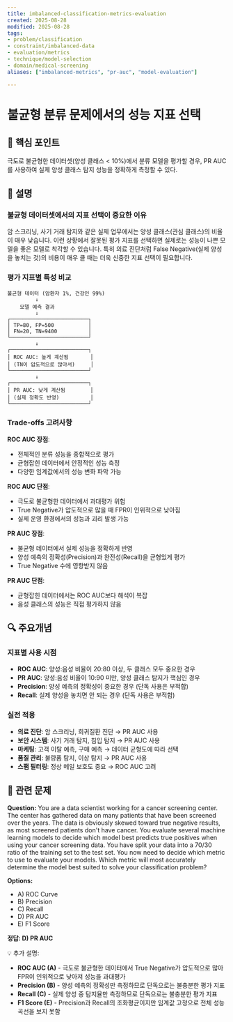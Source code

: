 ```yaml
---
title: imbalanced-classification-metrics-evaluation
created: 2025-08-28
modified: 2025-08-28
tags:
- problem/classification
- constraint/imbalanced-data
- evaluation/metrics
- technique/model-selection
- domain/medical-screening
aliases: ["imbalanced-metrics", "pr-auc", "model-evaluation"]

---
```


# 불균형 분류 문제에서의 성능 지표 선택

## 🎯 핵심 포인트

극도로 불균형한 데이터셋(양성 클래스 < 10%)에서 분류 모델을 평가할 경우, PR AUC를 사용하여 실제 양성 클래스 탐지 성능을 정확하게 측정할 수 있다.

## 📝 설명

### 불균형 데이터셋에서의 지표 선택이 중요한 이유

암 스크리닝, 사기 거래 탐지와 같은 실제 업무에서는 양성 클래스(관심 클래스)의 비율이 매우 낮습니다. 이런 상황에서 잘못된 평가 지표를 선택하면 실제로는 성능이 나쁜 모델을 좋은 모델로 착각할 수 있습니다. 특히 의료 진단처럼 False Negative(실제 양성을 놓치는 것)의 비용이 매우 클 때는 더욱 신중한 지표 선택이 필요합니다.

### 평가 지표별 특성 비교

```
불균형 데이터 (암환자 1%, 건강인 99%)
         ↓
    모델 예측 결과
         ↓
┌─────────────────────────┐
│ TP=80, FP=500           │
│ FN=20, TN=9400          │  
└─────────────────────────┘
         ↓
┌─────────────────────────┐
│ ROC AUC: 높게 계산됨       │
│ (TN이 압도적으로 많아서)     │
└─────────────────────────┘
         ↓
┌─────────────────────────┐
│ PR AUC: 낮게 계산됨        │
│ (실제 정확도 반영)          │
└─────────────────────────┘
```

### Trade-offs 고려사항

**ROC AUC 장점**:
- 전체적인 분류 성능을 종합적으로 평가
- 균형잡힌 데이터에서 안정적인 성능 측정
- 다양한 임계값에서의 성능 변화 파악 가능

**ROC AUC 단점**:
- 극도로 불균형한 데이터에서 과대평가 위험
- True Negative가 압도적으로 많을 때 FPR이 인위적으로 낮아짐
- 실제 운영 환경에서의 성능과 괴리 발생 가능

**PR AUC 장점**:
- 불균형 데이터에서 실제 성능을 정확하게 반영
- 양성 예측의 정확성(Precision)과 완전성(Recall)을 균형있게 평가
- True Negative 수에 영향받지 않음

**PR AUC 단점**:
- 균형잡힌 데이터에서는 ROC AUC보다 해석이 복잡
- 음성 클래스의 성능은 직접 평가하지 않음

## 🔍 주요개념

### 지표별 사용 시점

- **ROC AUC**: 양성:음성 비율이 20:80 이상, 두 클래스 모두 중요한 경우
- **PR AUC**: 양성:음성 비율이 10:90 미만, 양성 클래스 탐지가 핵심인 경우
- **Precision**: 양성 예측의 정확성이 중요한 경우 (단독 사용은 부적합)
- **Recall**: 실제 양성을 놓치면 안 되는 경우 (단독 사용은 부적합)

### 실전 적용

- **의료 진단**: 암 스크리닝, 희귀질환 진단 → PR AUC 사용
- **보안 시스템**: 사기 거래 탐지, 침입 탐지 → PR AUC 사용  
- **마케팅**: 고객 이탈 예측, 구매 예측 → 데이터 균형도에 따라 선택
- **품질 관리**: 불량품 탐지, 이상 탐지 → PR AUC 사용
- **스팸 필터링**: 정상 메일 보호도 중요 → ROC AUC 고려

## 📝 관련 문제

**Question:** You are a data scientist working for a cancer screening center. The center has gathered data on many patients that have been screened over the years. The data is obviously skewed toward true negative results, as most screened patients don't have cancer. You evaluate several machine learning models to decide which model best predicts true positives when using your cancer screening data. You have split your data into a 70/30 ratio of the training set to the test set. You now need to decide which metric to use to evaluate your models. Which metric will most accurately determine the model best suited to solve your classification problem?

**Options:**

- A) ROC Curve
- B) Precision  
- C) Recall
- D) PR AUC
- E) F1 Score

**정답: D) PR AUC**

💡 추가 설명:

- **ROC AUC (A)** - 극도로 불균형한 데이터에서 True Negative가 압도적으로 많아 FPR이 인위적으로 낮아져 성능을 과대평가
- **Precision (B)** - 양성 예측의 정확성만 측정하므로 단독으로는 불충분한 평가 지표
- **Recall (C)** - 실제 양성 중 탐지율만 측정하므로 단독으로는 불충분한 평가 지표  
- **F1 Score (E)** - Precision과 Recall의 조화평균이지만 임계값 고정으로 전체 성능 곡선을 보지 못함